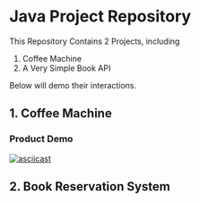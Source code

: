 # Java Project Repository

This Repository Contains 2 Projects, including
1. Coffee Machine
2. A Very Simple Book API

Below will demo their interactions.

## 1. Coffee Machine

### Product Demo
[![asciicast](https://asciinema.org/a/pfAiouqj8FUeTsDV4EA1oWOQM.svg)](https://asciinema.org/a/pfAiouqj8FUeTsDV4EA1oWOQM)


## 2. Book Reservation System



